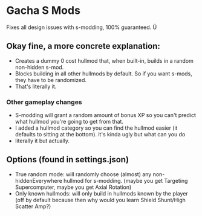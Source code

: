 # Gacha S Mods
 
Fixes all design issues with s-modding, 100% guaranteed. Ü

## Okay fine, a more concrete explanation:
- Creates a dummy 0 cost hullmod that, when built-in, builds in a random non-hidden s-mod.
- Blocks building in all other hullmods by default. So if you want s-mods, they have to be randomized.
- That's literally it.

### Other gameplay changes
- S-modding will grant a random amount of bonus XP so you can't predict what hullmod you're going to get from that.
- I added a hullmod category so you can find the hullmod easier (it defaults to sitting at the bottom). it's kinda ugly but what can you do
- literally it but actually.

## Options (found in settings.json)
- True random mode: will randomly choose (almost) any non-hiddenEverywhere hullmod for s-modding. (maybe you get Targeting Supercomputer, maybe you get Axial Rotation)
- Only known hullmods: will only build in hullmods known by the player (off by default because then why would you learn Shield Shunt/High Scatter Amp?)

